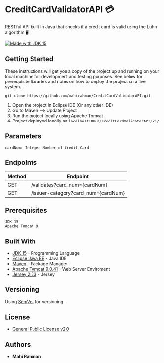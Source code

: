 # CreditCardValidatorAPI 💳

RESTful API built in Java that checks if a credit card is valid using the Luhn algorithm 🖥️

[![Made with JDK 15](https://forthebadge.com/images/badges/made-with-java.svg)](https://jdk.java.net/15)

## Getting Started

These instructions will get you a copy of the project up and running on your local machine for development and testing purposes. See below for prerequisite libraries and notes on how to deploy the project on a live system.

`git clone https://github.com/mahirahman/CreditCardValidatorAPI.git`

1. Open the project in Eclipse IDE (Or any other IDE)
2. Go to Maven --> Update Project
3. Run the project locally using Apache Tomcat
4. Project deployed locally on `localhost:8080/CreditCardValidatorAPI/v1/`

## Parameters

```
cardNum: Integer Number of Credit Card
```

## Endpoints

| Method 	| Endpoint                            	|
|--------	|-------------------------------------	|
| GET    	| /validates?card_num={cardNum}       	|
| GET    	| /issuer-category?card_num={cardNum} 	|

## Prerequisites

```
JDK 15
Apache Tomcat 9
```

## Built With

* [JDK 15](https://jdk.java.net/15) - Programming Language
* [Eclipse Java EE](https://www.eclipse.org/downloads/packages/release/kepler/sr2/eclipse-ide-java-ee-developers) - Java IDE
* [Maven](https://maven.apache.org/what-is-maven.html) - Package Manager
* [Apache Tomcat 9.0.41](https://downloads.apache.org/tomcat/tomcat-9/v9.0.41/README.html) - Web Server Enviroment
* [Jersey 2.33](https://github.com/eclipse-ee4j/jersey/releases/tag/2.33) - Jersey

## Versioning

Using [SemVer](http://semver.org/) for versioning.

## License

* [General Public License v2.0](https://github.com/mahirahman/CreditCardValidatorAPI/blob/master/LICENSE)

## Authors

* **Mahi Rahman**